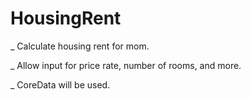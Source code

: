 # HousingRent

_ Calculate housing rent for mom.

_ Allow input for price rate, number of rooms, and more.

_ CoreData will be used.
